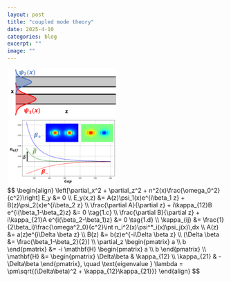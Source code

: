 ```yaml
---
layout: post
title: "coupled mode theory"
date: 2025-4-10
categories: blog
excerpt: ""
image: ""
---
```


<head>
<script type="text/x-mathjax-config"> MathJax.Hub.Config({ TeX: { equationNumbers: { autoNumber: "all" } } }); </script>
       <script type="text/x-mathjax-config">
         MathJax.Hub.Config({
           tex2jax: {
             inlineMath: [ ['$','$'], ["\\(","\\)"] ],
             displayMath: [['$$','$$']],
             processEscapes: true
           }
         });
       </script>
       <script src="https://cdn.mathjax.org/mathjax/latest/MathJax.js?config=TeX-AMS-MML_HTMLorMML" type="text/javascript"></script>
</head>

<img src="/study_img/cmt/1.png" alt="scheme" style="width: 50%; height: auto;"/>
<img src="/study_img/cmt/2.png" alt="effective index" style="width: 50%; height: auto;"/>
<div style="overflow-x: auto;">
$$
\begin{align}
\left[\partial_x^2 + \partial_z^2 + n^2(x)\frac{\omega_0^2}{c^2}\right] E_y &= 0  \\
E_y(x,z) &= A(z)\psi_1(x)e^{i\beta_1 z} + B(z)\psi_2(x)e^{i\beta_2 z}  \\
\frac{\partial A}{\partial z} + i\kappa_{12}B e^{i(\beta_1-\beta_2)z} &= 0 \tag{1.c} \\
\frac{\partial B}{\partial z} + i\kappa_{21}A e^{i(\beta_2-\beta_1)z} &= 0 \tag{1.d} \\
\kappa_{ij} &= \frac{1}{2\beta_i}\frac{\omega^2_0}{c^2}\int n_i^2(x)\psi^*_i(x)\psi_j(x)\,dx  \\
A(z) &= a(z)e^{i\Delta \beta z}  \\
B(z) &= b(z)e^{-i\Delta \beta z}  \\
(\Delta \beta &= \frac{\beta_1-\beta_2}{2})  \\
\partial_z 
\begin{pmatrix} a \\ b \end{pmatrix} 
&= -i 
\mathbf{H}
\begin{pmatrix} a \\ b \end{pmatrix} \\
\mathbf{H} &=
\begin{pmatrix}
\Delta\beta & \kappa_{12} \\
\kappa_{21} & -\Delta\beta
\end{pmatrix}, \quad
\text{eigenvalue } \lambda = \pm\sqrt{(\Delta\beta)^2 + \kappa_{12}\kappa_{21}}}
\end{align}
$$
</div>